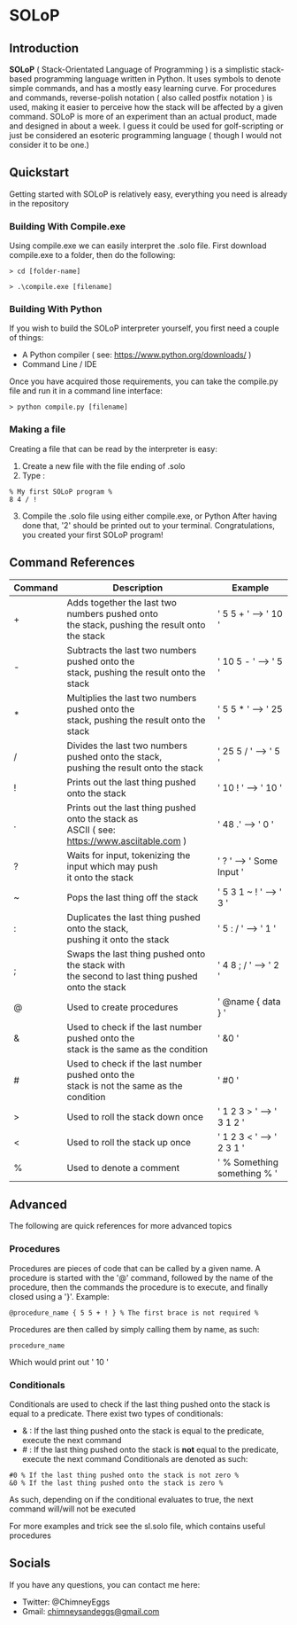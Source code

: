 # SOLoP

## Introduction
**SOLoP** ( Stack-Orientated Language of Programming ) is a simplistic stack-based programming language written in Python. It uses symbols to denote simple commands, and has a mostly easy learning curve. For procedures and commands, reverse-polish notation ( also called postfix notation ) is used, making it easier to perceive how the stack will be affected by a given command. 
SOLoP is more of an experiment than an actual product, made and designed in about a week. I guess it could be used for golf-scripting or just be considered an esoteric programming language ( though I would not consider it to be one.)
## Quickstart
Getting started with SOLoP is relatively easy, everything you need is already in the repository
### Building With Compile.exe
Using compile.exe we can easily interpret the .solo file. First download compile.exe to a folder, then do the following:
```
> cd [folder-name]

> .\compile.exe [filename]
```
### Building With Python
If you wish to build the SOLoP interpreter yourself, you first need a couple of things:
- A Python compiler ( see: https://www.python.org/downloads/ )
- Command Line / IDE

Once you have acquired those requirements, you can take the compile.py file and run it in a command line interface:
```
> python compile.py [filename]
```
### Making a file
Creating a file that can be read by the interpreter is easy:
1. Create a new file with the file ending of .solo
2. Type :
  ```
  % My first SOLoP program %
  8 4 / !
  ```
3. Compile the .solo file using either compile.exe, or Python
After having done that, '2' should be printed out to your terminal. Congratulations, you created your first SOLoP program!
## Command References
| Command | Description | Example |
| ------- | ----------- | ------- |
| + | Adds together the last two numbers pushed onto<br> the stack, pushing the result onto the stack | ' 5 5 + ' --> ' 10 ' |
| - | Subtracts the last two numbers pushed onto the<br> stack, pushing the result onto the stack | ' 10 5 - ' --> ' 5 ' |
| * | Multiplies the last two numbers pushed onto the<br> stack, pushing the result onto the stack | ' 5 5 * ' --> ' 25 ' |
| / | Divides the last two numbers pushed onto the stack,<br> pushing the result onto the stack | ' 25 5 / ' --> ' 5 ' |
| ! | Prints out the last thing pushed onto the stack | ' 10 ! ' --> ' 10 ' |
| . | Prints out the last thing pushed onto the stack as<br> ASCII ( see: https://www.asciitable.com ) | ' 48 .' --> ' 0 ' |
| ? | Waits for input, tokenizing the input which may push<br> it onto the stack | ' ? ' --> ' Some Input ' |
| ~ | Pops the last thing off the stack | ' 5 3 1 ~ ! ' --> ' 3 ' |
| : | Duplicates the last thing pushed onto the stack,<br> pushing it onto the stack | ' 5 : / ' --> ' 1 ' |
| ; | Swaps the last thing pushed onto the stack with<br> the second to last thing pushed onto the stack | ' 4 8 ; / ' --> ' 2 ' |
| @ | Used to create procedures | ' @name { data } ' |
| & | Used to check if the last number pushed onto the<br>stack is the same as the condition | ' &0 ' |
| # | Used to check if the last number pushed onto the<br> stack is not the same as the condition | ' #0 ' |
| > | Used to roll the stack down once | ' 1 2 3 > ' --> ' 3 1 2 ' |
| < | Used to roll the stack up once | ' 1 2 3 < ' --> ' 2 3 1 ' |
| % | Used to denote a comment | ' % Something something % ' |
## Advanced
The following are quick references for more advanced topics
### Procedures
Procedures are pieces of code that can be called by a given name. A procedure is started with the '@' command, followed by the name of the procedure, then the commands the procedure is to execute, and finally closed using a '}'. Example:
```
@procedure_name { 5 5 + ! } % The first brace is not required %
```
Procedures are then called by simply calling them by name, as such:
```
procedure_name
```
Which would print out ' 10 '
### Conditionals
Conditionals are used to check if the last thing pushed onto the stack is equal to a predicate. There exist two types of conditionals:
- & : If the last thing pushed onto the stack is equal to the predicate, execute the next command
- \# : If the last thing pushed onto the stack is **not** equal to the predicate, execute the next command
Conditionals are denoted as such:
```
#0 % If the last thing pushed onto the stack is not zero %
&0 % If the last thing pushed onto the stack is zero %
```
As such, depending on if the conditional evaluates to true, the next command will/will not be executed

For more examples and trick see the sl.solo file, which contains useful procedures
## Socials
If you have any questions, you can contact me here:
- Twitter: @ChimneyEggs
- Gmail: chimneysandeggs@gmail.com
